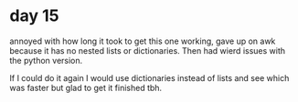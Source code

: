 # day 15

annoyed with how long it took to get this one working, gave up on awk because it has no nested lists or dictionaries. Then had wierd issues with the python version.

If I could do it again I would use dictionaries instead of lists and see which was faster but glad to get it finished tbh.

